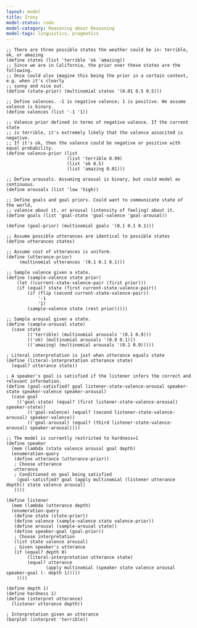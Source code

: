 ```yaml
---
layout: model
title: Irony
model-status: code
model-category: Reasoning about Reasoning
model-tags: linguistics, pragmatics
---
```


    ;; There are three possible states the weather could be in: terrible, ok, or amazing
    (define states (list 'terrible 'ok 'amazing))
    ;; Since we are in California, the prior over these states are the following.
    ;; Once could also imagine this being the prior in a certain context, e.g. when it's clearly
    ;; sunny and nice out.
    (define (state-prior) (multinomial states '(0.01 0.5 0.5)))
    
    ;; Define valences. -1 is negative valence; 1 is positive. We assume valence is binary.
    (define valences (list '-1 '1))
    
    ;; Valence prior defined in terms of negative valence. If the current state
    ;; is terrible, it's extremely likely that the valence associted is negative.
    ;; If it's ok, then the valence could be negative or positive with equal probability.
    (define valence-prior (list 
                           (list 'terrible 0.99)
                           (list 'ok 0.5) 
                           (list 'amazing 0.01)))
        
    ;; Define arousals. Assuming arousal is binary, but could model as continuous.
    (define arousals (list 'low 'high))
    
    ;; Define goals and goal priors. Could want to communicate state of the world,    
    ;; valence about it, or arousal (intensity of feeling) about it.
    (define goals (list 'goal-state 'goal-valence 'goal-arousal))
        
    (define (goal-prior) (multinomial goals '(0.1 0.1 0.1)))
        
    ;; Assume possible utterances are identical to possible states
    (define utterances states)
        
    ;; Assume cost of utterances is uniform.
    (define (utterance-prior) 
         (multinomial utterances '(0.1 0.1 0.1)))
        
    ;; Sample valence given a state.
    (define (sample-valence state prior)
        (let ((current-state-valence-pair (first prior)))
        (if (equal? state (first current-state-valence-pair))
            (if (flip (second current-state-valence-pair))
                '-1
                '1)
            (sample-valence state (rest prior)))))
        
    ;; Sample arousal given a state.
    (define (sample-arousal state)
      (case state
            (('terrible) (multinomial arousals '(0.1 0.9)))
            (('ok) (multinomial arousals '(0.9 0.1)))
            (('amazing) (multinomial arousals '(0.1 0.9)))))
        
    ; Literal interpretation is just when utterance equals state
    (define (literal-interpretation utterance state)
      (equal? utterance state))
        
    ; A speaker's goal is satisfied if the listener infers the correct and relevant information.
    (define (goal-satisfied? goal listener-state-valence-arousal speaker-state speaker-valence speaker-arousal)
      (case goal
        (('goal-state) (equal? (first listener-state-valence-arousal) speaker-state))
            (('goal-valence) (equal? (second listener-state-valence-arousal) speaker-valence))
            (('goal-arousal) (equal? (third listener-state-valence-arousal) speaker-arousal))))
        
    ;; The model is currently restricted to hardness=1
    (define speaker
      (mem (lambda (state valence arousal goal depth)
      (enumeration-query
       (define utterance (utterance-prior))
       ; Choose utterance
       utterance
       ; Conditioned on goal being satisfied
        (goal-satisfied? goal (apply multinomial (listener utterance depth)) state valence arousal)
       ))))
        
    (define listener
      (mem (lambda (utterance depth)
      (enumeration-query
       (define state (state-prior))
       (define valence (sample-valence state valence-prior))
       (define arousal (sample-arousal state))
       (define speaker-goal (goal-prior))
       ; Choose interpretation
       (list state valence arousal)
       ; Given speaker's utterance
       (if (equal? depth 0)
            (literal-interpretation utterance state)
            (equal? utterance
                   (apply multinomial (speaker state valence arousal speaker-goal (- depth 1)))))
        ))))
        
    (define depth 1)
    (define hardness 1)
    (define (interpret utterance) 
      (listener utterance depth))
        
    ; Interpretation given an utterance
    (barplot (interpret 'terrible))
